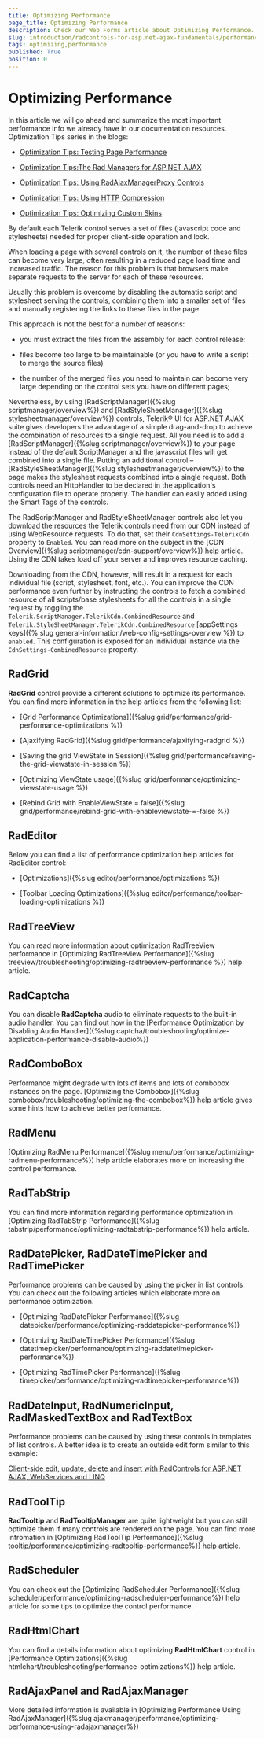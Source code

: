 ```yaml
---
title: Optimizing Performance
page_title: Optimizing Performance
description: Check our Web Forms article about Optimizing Performance.
slug: introduction/radcontrols-for-asp.net-ajax-fundamentals/performance/optimizing-performance
tags: optimizing,performance
published: True
position: 0
---
```


# Optimizing Performance

In this article we will go ahead and summarize the most important performance info we already have in our documentation resources. Optimization Tips series in the blogs:

* [Optimization Tips: Testing Page Performance](http://telerikwatch.com/2008/05/optimization-tips-testing-page.html)

* [Optimization Tips:The Rad Managers for ASP.NET AJAX](http://telerikwatch.com/2008/04/optimization-tipsthe-rad-managers-for.html)

* [Optimization Tips: Using RadAjaxManagerProxy Controls](http://telerikwatch.com/2008/05/optimization-tips-using.html)

* [Optimization Tips: Using HTTP Compression](http://telerikwatch.com/2008/05/optimization-tips-using-http.html)

* [Optimization Tips: Optimizing Custom Skins](https://blogs.telerik.com/ToddAnglin/Posts/08-06-24/Optimization_Tips_Optimizing_Custom_Skins.aspx)

By default each Telerik control serves a set of files (javascript code and stylesheets) needed for proper client-side operation and look.

When loading a page with several controls on it, the number of these files can become very large, often resulting in a reduced page load time and increased traffic. The reason for this problem is that browsers make separate requests to the server for each of these resources.

Usually this problem is overcome by disabling the automatic script and stylesheet serving the controls, combining them into a smaller set of files and manually registering the links to these files in the page.

This approach is not the best for a number of reasons:

* you must extract the files from the assembly for each control release: 

* files become too large to be maintainable (or you have to write a script to merge the source files)

* the number of the merged files you need to maintain can become very large depending on the control sets you have on different pages;

Nevertheless, by using [RadScriptManager]({%slug scriptmanager/overview%}) and [RadStyleSheetManager]({%slug stylesheetmanager/overview%}) controls, Telerik® UI for ASP.NET AJAX suite gives developers the advantage of a simple drag-and-drop to achieve the combination of resources to a single request. All you need is to add a [RadScriptManager]({%slug scriptmanager/overview%}) to your page instead of the default ScriptManager and the javascript files will get combined into a single file. Putting an additional control – [RadStyleSheetManager]({%slug stylesheetmanager/overview%}) to the page makes the stylesheet requests combined into a single request. Both controls need an HttpHandler to be declared in the application's configuration file to operate properly. The handler can easily added using the Smart Tags of the controls.

The RadScriptManager and RadStyleSheetManager controls also let you download the resources the Telerik controls need from our CDN instead of using WebResource requests. To do that, set their `CdnSettings-TelerikCdn` property to `Enabled`. You can read more on the subject in the [CDN Overview]({%slug scriptmanager/cdn-support/overview%}) help article. Using the CDN takes load off your server and improves resource caching.

Downloading from the CDN, however, will result in a request for each individual file (script, stylesheet, font, etc.). You can improve the CDN performance even further by instructing the controls to fetch a combined resource of all scripts/base stylesheets for all the controls in a single request by toggling the `Telerik.ScriptManager.TelerikCdn.CombinedResource` and `Telerik.StyleSheetManager.TelerikCdn.CombinedResource` [appSettings keys]({% slug general-information/web-config-settings-overview %}) to `enabled`. This configuration is exposed for an individual instance via the `CdnSettings-CombinedResource` property.

## RadGrid

**RadGrid** control provide a different solutions to optimize its performance. You can find more information in the help articles from the following list:

* [Grid Performance Optimizations]({%slug grid/performance/grid-performance-optimizations %})

* [Ajaxifying RadGrid]({%slug grid/performance/ajaxifying-radgrid %})

* [Saving the grid ViewState in Session]({%slug grid/performance/saving-the-grid-viewstate-in-session %})

* [Optimizing ViewState usage]({%slug grid/performance/optimizing-viewstate-usage %})

* [Rebind Grid with EnableViewState = false]({%slug grid/performance/rebind-grid-with-enableviewstate-=-false %})

## RadEditor

Below you can find a list of performance optimization help articles for RadEditor control:

* [Optimizations]({%slug editor/performance/optimizations %})

* [Toolbar Loading Optimizations]({%slug editor/performance/toolbar-loading-optimizations %})

## RadTreeView

You can read more information about optimization RadTreeView performance in [Optimizing RadTreeView Performance]({%slug treeview/troubleshooting/optimizing-radtreeview-performance %}) help article.

## RadCaptcha

You can disable **RadCaptcha** audio to eliminate requests to the built-in audio handler. You can find out how in the [Performance Optimization by Disabling Audio Handler]({%slug captcha/troubleshooting/optimize-application-performance-disable-audio%})


## RadComboBox

Performance might degrade with lots of items and lots of combobox instances on the page. [Optimizing the Combobox]({%slug combobox/troubleshooting/optimizing-the-combobox%}) help article gives some hints how to achieve better performance.
	
## RadMenu

[Optimizing RadMenu Performance]({%slug menu/performance/optimizing-radmenu-performance%}) help article elaborates more on increasing the control performance.

## RadTabStrip

You can find more information regarding performance optimization in [Optimizing RadTabStrip Performance]({%slug tabstrip/performance/optimizing-radtabstrip-performance%}) help article.

## RadDatePicker, RadDateTimePicker and RadTimePicker

Performance problems can be caused by using the picker in list controls. You can check out the following articles which elaborate more on performance optimization.

* [Optimizing RadDatePicker Performance]({%slug datepicker/performance/optimizing-raddatepicker-performance%})

* [Optimizing RadDateTimePicker Performance]({%slug datetimepicker/performance/optimizing-raddatetimepicker-performance%})

* [Optimizing RadTimePicker Performance]({%slug timepicker/performance/optimizing-radtimepicker-performance%})

## RadDateInput, RadNumericInput, RadMaskedTextBox and RadTextBox

Performance problems can be caused by using these controls in templates of list controls. A better idea is to create an outside edit form similar to this example:

[Client-side edit, update, delete and insert with RadControls for ASP.NET AJAX, WebServices and LINQ](https://www.telerik.com/blogs/client-side-edit-update-delete-and-insert-with-radcontrols-for-asp-net-ajax-webservices-and-linq)

## RadToolTip

**RadTooltip** and **RadTooltipManager** are quite lightweight but you can still optimize them if many controls are rendered on the page. You can find more infromation in [Optimizing RadToolTip Performance]({%slug tooltip/performance/optimizing-radtooltip-performance%}) help article.

## RadScheduler

You can check out the [Optimizing RadScheduler Performance]({%slug scheduler/performance/optimizing-radscheduler-performance%}) help article for some tips to optimize the control performance.

## RadHtmlChart

You can find a details information about optimizing **RadHtmlChart** control in [Performance Optimizations]({%slug htmlchart/troubleshooting/performance-optimizations%}) help article.

## RadAjaxPanel and RadAjaxManager

More detailed information is available in [Optimizing Performance Using RadAjaxManager]({%slug ajaxmanager/performance/optimizing-performance-using-radajaxmanager%})

